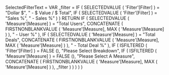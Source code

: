SelectedFilterText = 
VAR _filter =
    IF (
        SELECTEDVALUE ( 'Filter'[Filter] ) = "Dollar $",
        " - $ Value / $ Total",
        IF ( SELECTEDVALUE ( 'Filter'[Filter] ) = "Sales %", " - Sales %" )
    )
RETURN
    IF (
        SELECTEDVALUE ( 'Measure'[Measure] ) = "Total Users",
        CONCATENATE (
            FIRSTNONBLANKVALUE ( 'Measure'[Measure], MAX ( 'Measure'[Measure] ) ),
            " - User %"
        ),
        IF (
        SELECTEDVALUE ( 'Measure'[Measure] ) = "Total Deals",
        CONCATENATE (
            FIRSTNONBLANKVALUE ( 'Measure'[Measure], MAX ( 'Measure'[Measure] ) ),
            " - Total Deal %"
        ),
        IF (
            ISFILTERED ( 'Filter'[Filter] ) = FALSE (),
            "Please Select Breakdown",
            IF (
                ISFILTERED ( 'Measure'[Measure] ) = FALSE (),
                "Please Select A Measure",
                CONCATENATE (
                    FIRSTNONBLANKVALUE ( 'Measure'[Measure], MAX ( 'Measure'[Measure] ) ),
                    _filter
                )
            )
        )
    )
    )
